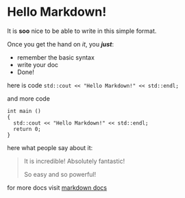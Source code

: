 # Hello Markdown!

It is **soo** nice to be able to write in this simple format.

Once you get the hand on *it*, you _**just**_:

* remember the basic syntax
* write your doc
* Done!

here is code `std::cout << "Hello Markdown!" << std::endl;`

and more code

```
int main ()
{ 
  std::cout << "Hello Markdown!" << std::endl;
  return 0;
}
```

here what people say about it:
> It is incredible! Absolutely fantastic!
>
> So easy and so powerful!

for more docs visit [markdown docs](https://github.com/adam-p/markdown-here/wiki/Markdown-Cheatsheet)
